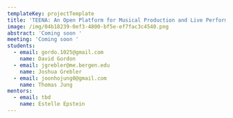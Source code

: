 ```yaml
---
templateKey: projectTemplate
title: 'TEENA: An Open Platform for Musical Production and Live Performance'
image: /img/04b18239-0ef3-4800-bf5e-ef7fac3c4540.png
abstract: 'Coming soon '
meeting: 'Coming soon '
students:
  - email: gordo.1025@gmail.com
    name: David Gordon
  - email: jgrebler@me.bergen.edu
    name: Joshua Grebler
  - email: joonhojung0@gmail.com
    name: Thomas Jung
mentors:
  - email: tbd
    name: Estelle Epstein
---
```


